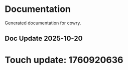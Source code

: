 # Documentation

Generated documentation for cowry.

## Doc Update 2025-10-20

# Touch update: 1760920636
